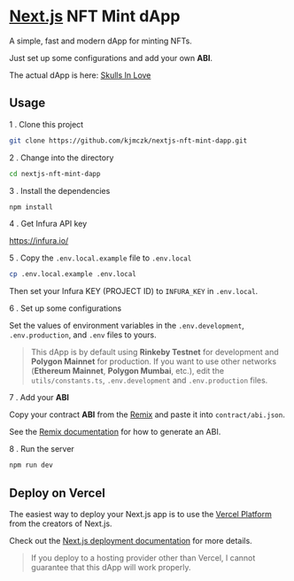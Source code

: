 # [Next.js](https://nextjs.org/) NFT Mint dApp

A simple, fast and modern dApp for minting NFTs.

Just set up some configurations and add your own **ABI**.

The actual dApp is here: [Skulls In Love](https://www.skullsin.love/)

## Usage

1 . Clone this project

```sh
git clone https://github.com/kjmczk/nextjs-nft-mint-dapp.git
```

2 . Change into the directory

```sh
cd nextjs-nft-mint-dapp
```

3 . Install the dependencies

```sh
npm install
```

4 . Get Infura API key

https://infura.io/

5 . Copy the `.env.local.example` file to `.env.local`

```sh
cp .env.local.example .env.local
```

Then set your Infura KEY (PROJECT ID) to `INFURA_KEY` in `.env.local`.

6 . Set up some configurations

Set the values of environment variables in the `.env.development`, `.env.production`, and `.env` files to yours.

> This dApp is by default using **Rinkeby Testnet** for development and **Polygon Mainnet** for production. If you want to use other networks (**Ethereum Mainnet**, **Polygon Mumbai**, etc.), edit the `utils/constants.ts`, `.env.development` and `.env.production` files.

7 . Add your **ABI**

Copy your contract **ABI** from the [Remix](https://remix.ethereum.org/) and paste it into `contract/abi.json`.

See the [Remix documentation](https://remix-ide.readthedocs.io/en/latest/run.html) for how to generate an ABI.

8 . Run the server

```sh
npm run dev
```

## Deploy on Vercel

The easiest way to deploy your Next.js app is to use the [Vercel Platform](https://vercel.com/new?utm_medium=default-template&filter=next.js&utm_source=create-next-app&utm_campaign=create-next-app-readme) from the creators of Next.js.

Check out the [Next.js deployment documentation](https://nextjs.org/docs/deployment) for more details.

> If you deploy to a hosting provider other than Vercel, I cannot guarantee that this dApp will work properly.

